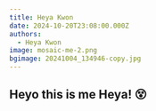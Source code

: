 ```yaml
---
title: Heya Kwon
date: 2024-10-20T23:08:00.000Z
authors:
  - Heya Kwon
image: mosaic-me-2.png
bgimage: 20241004_134946-copy.jpg
---
```

## Heyo this is me Heya! 😵
